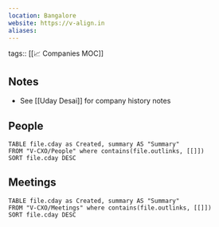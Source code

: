 ```yaml
---
location: Bangalore
website: https://v-align.in
aliases:
---
```

tags:: [[📈 Companies MOC]]
## Notes
- See [[Uday Desai]] for company history notes

## People
```dataview
TABLE file.cday as Created, summary AS "Summary"
FROM "V-CXO/People" where contains(file.outlinks, [[]])
SORT file.cday DESC
```

## Meetings
```dataview
TABLE file.cday as Created, summary AS "Summary"
FROM "V-CXO/Meetings" where contains(file.outlinks, [[]])
SORT file.cday DESC
```